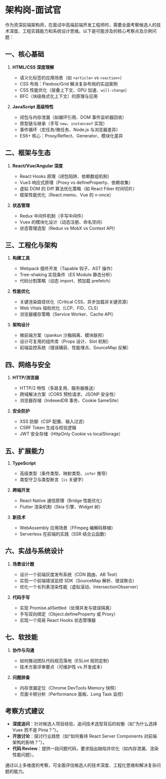 # 架构岗-面试官

作为资深前端架构师，在面试中高端前端开发工程师时，需要全面考察候选人的技术深度、工程实践能力和系统设计思维。以下是可能涉及的核心考察点及示例问题：

## **一、核心基础**

1. **HTML/CSS 深度理解**

   - 语义化标签的应用场景（如 `<article>` vs `<section>`）
   - CSS 布局：Flexbox/Grid 解决复杂布局的实战案例
   - CSS 性能优化（层叠上下文、GPU 加速、`will-change`）
   - BFC（块级格式化上下文）的原理与应用

2. **JavaScript 高级特性**
   - 闭包与内存泄漏（如循环引用、DOM 事件监听器回收）
   - 原型链与继承（手写 `new`、`instanceof` 实现）
   - 事件循环（宏任务/微任务、Node.js 与浏览器差异）
   - ES6+ 核心：Proxy/Reflect、Generator、模块化差异

## **二、框架与生态**

1. **React/Vue/Angular 深度**

   - React Hooks 原理（闭包陷阱、依赖数组机制）
   - Vue3 响应式原理（Proxy vs defineProperty、依赖收集）
   - 虚拟 DOM 的 Diff 算法优化策略（如 React Fiber 时间切片）
   - 框架性能优化（React.memo、Vue 的 v-once）

2. **状态管理**
   - Redux 中间件机制（手写中间件）
   - Vuex 的模块化设计（动态注册、命名空间）
   - 状态管理选型（Redux vs MobX vs Context API）

## **三、工程化与架构**

1. **构建工具**

   - Webpack 插件开发（Tapable 钩子、AST 操作）
   - Tree-shaking 实现条件（ES Module 静态分析）
   - 代码分割策略（动态 import、预加载 prefetch）

2. **性能优化**

   - 关键渲染路径优化（Critical CSS、异步加载非关键资源）
   - Web Vitals 指标优化（LCP、FID、CLS）
   - 浏览器缓存策略（Service Worker、Cache API）

3. **架构设计**
   - 微前端方案（qiankun 沙箱隔离、模块联邦）
   - 设计可复用的组件库（Props 设计、Slot 机制）
   - 前端监控系统（错误捕获、性能埋点、SourceMap 反解）

## **四、网络与安全**

1. **HTTP/浏览器**

   - HTTP/2 特性（多路复用、服务器推送）
   - 跨域解决方案（CORS 预检请求、JSONP 安全性）
   - 浏览器存储（IndexedDB 事务、Cookie SameSite）

2. **安全防护**
   - XSS 防御（CSP 配置、输入过滤）
   - CSRF Token 生成与校验逻辑
   - JWT 安全存储（HttpOnly Cookie vs localStorage）

## **五、扩展能力**

1. **TypeScript**

   - 高级类型（条件类型、映射类型、`infer` 推导）
   - 类型守卫与类型断言（`is` 关键字）

2. **跨端开发**

   - React Native 通信原理（Bridge 性能优化）
   - Flutter 渲染机制（Skia 引擎、Widget 树）

3. **新技术**
   - WebAssembly 应用场景（FFmpeg 编解码移植）
   - Serverless 在前端的实践（SSR 结合云函数）

## **六、实战与系统设计**

1. **场景设计题**

   - 设计一个前端灰度发布系统（CDN 路由、AB Test）
   - 实现一个前端错误监控 SDK（SourceMap 解析、错误聚合）
   - 优化一个长列表渲染性能（虚拟滚动、IntersectionObserver）

2. **代码手写**
   - 实现 Promise.allSettled（处理并发与错误隔离）
   - 手写双向绑定（Object.defineProperty 或 Proxy）
   - 实现一个简易 React Hooks 状态管理器

## **七、软技能**

1. **协作与沟通**

   - 如何推动团队代码规范落地（ESLint 规则定制）
   - 技术方案评审要点（可维护性 vs 开发成本）

2. **问题排查**
   - 内存泄漏定位（Chrome DevTools Memory 快照）
   - 页面卡顿分析（Performance 面板、Long Task 监控）

## **考察方式建议**

- **深度追问**：针对候选人项目经验，追问技术选型背后的权衡（如“为什么选择 Vuex 而不是 Pinia？”）。
- **开放讨论**：探讨行业趋势（如“如何看待 React Server Components 对前端架构的影响？”）。
- **代码 Review**：提供一段问题代码，要求指出缺陷并优化（如内存泄漏、渲染性能问题）。

通过以上多维度的考察，可全面评估候选人的技术深度、工程化思维和解决复杂问题的能力。
